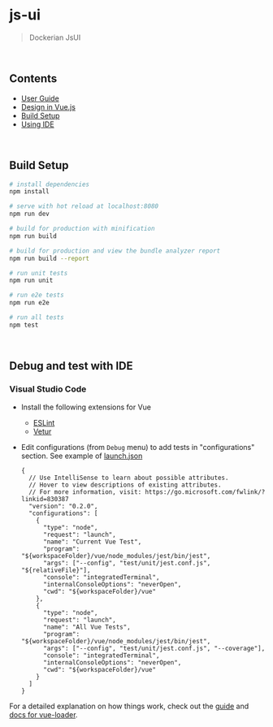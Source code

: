 # js-ui

> Dockerian JsUI


<br/><a name="contents"></a>
## Contents

  - [User Guide](static/README.md)
  - [Design in Vue.js](src/README.md)
  - [Build Setup](#build)
  - [Using IDE](#ide)



<a name="build"><br/></a>
## Build Setup

``` bash
# install dependencies
npm install

# serve with hot reload at localhost:8080
npm run dev

# build for production with minification
npm run build

# build for production and view the bundle analyzer report
npm run build --report

# run unit tests
npm run unit

# run e2e tests
npm run e2e

# run all tests
npm test
```


<a name="ide"><br/></a>
## Debug and test with IDE

### Visual Studio Code

  * Install the following extensions for Vue
    - [ESLint](https://marketplace.visualstudio.com/items?itemName=dbaeumer.vscode-eslint)
    - [Vetur](https://marketplace.visualstudio.com/items?itemName=octref.vetur)

  * Edit configurations (from `Debug` menu) to add tests in "configurations" section.
    See example of [launch.json](../.vscode/launch.json)

    ```
    {
      // Use IntelliSense to learn about possible attributes.
      // Hover to view descriptions of existing attributes.
      // For more information, visit: https://go.microsoft.com/fwlink/?linkid=830387
      "version": "0.2.0",
      "configurations": [
        {
          "type": "node",
          "request": "launch",
          "name": "Current Vue Test",
          "program": "${workspaceFolder}/vue/node_modules/jest/bin/jest",
          "args": ["--config", "test/unit/jest.conf.js", "${relativeFile}"],
          "console": "integratedTerminal",
          "internalConsoleOptions": "neverOpen",
          "cwd": "${workspaceFolder}/vue"
        },
        {
          "type": "node",
          "request": "launch",
          "name": "All Vue Tests",
          "program": "${workspaceFolder}/vue/node_modules/jest/bin/jest",
          "args": ["--config", "test/unit/jest.conf.js", "--coverage"],
          "console": "integratedTerminal",
          "internalConsoleOptions": "neverOpen",
          "cwd": "${workspaceFolder}/vue"
        }
      ]
    }
    ```


For a detailed explanation on how things work, check out the [guide](http://vuejs-templates.github.io/webpack/) and [docs for vue-loader](http://vuejs.github.io/vue-loader).
